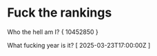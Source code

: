 # Fuck the rankings

Who the hell am I?
{ 10452850 }

What fucking year is it?
[ 2025-03-23T17:00:00Z ]
